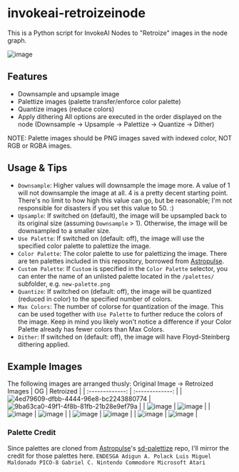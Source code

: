 # invokeai-retroizeinode
This is a Python script for InvokeAI Nodes to "Retroize" images in the node graph.

![image](https://github.com/Ar7ific1al/invokeai-retroizeinode/assets/2306586/83fbc352-de07-4cdc-839f-305cf84f4ff9)

## Features
- Downsample and upsample image
- Palettize images (palette transfer/enforce color palette)
- Quantize images (reduce colors)
- Apply dithering
All options are executed in the order displayed on the node (Downsample -> Upsample -> Palettize -> Quantize -> Dither)

NOTE: Palette images should be PNG images saved with indexed color, NOT RGB or RGBA images.

## Usage & Tips
- `Downsample`: Higher values will downsample the image more. A value of 1 will not downsample the image at all. 4 is a pretty decent starting point. There's no limit to how high this value can go, but be reasonable; I'm not responsible for disasters if you set this value to 50. :)
- `Upsample`: If switched on (default), the image will be upsampled back to its original size (assuming `Downsample` > 1). Otherwise, the image will be downsampled to a smaller size.
- `Use Palette`: If switched on (default: off), the image will use the specified color palette to palettize the image.
- `Color Palette`: The color palette to use for palettizing the image. There are ten palettes included in this repository, borrowed from [Astropulse](https://github.com/Astropulse/sd-palettize/tree/main/palettes).
- `Custom Palette`: If `Custom` is specified in the `Color Palette` selector, you can enter the name of an unlisted palette located in the `/palettes/` subfolder, e.g. `new-palette.png`
- `Quantize`: If switched on (default: off), the image will be quantized (reduced in color) to the specified number of colors.
- `Max Colors`: The number of colorse for quantization of the image. This can be used together with `Use Palette` to further reduce the colors of the image. Keep in mind you likely won't notice a difference if your Color Palette already has fewer colors than Max Colors.
- `Dither`: If switched on (default: off), the image will have Floyd-Steinberg dithering applied.

## Example Images
The following images are arranged thusly: Original Image -> Retroized Images
| OG  | Retroized |
| :-------------: | :-------------: |
| ![4ed79609-dfbb-4444-96e8-bc2243880774](https://github.com/Ar7ific1al/invokeai-retroizeinode/assets/2306586/3e79e757-56db-4aba-ac00-7532a97cac9a)  | ![9ba63ca0-49f1-4f8b-81fb-21b28e9ef79a](https://github.com/Ar7ific1al/invokeai-retroizeinode/assets/2306586/8ef6f794-eb8f-4de4-91ec-0ace4f48cf23)  |
| ![image](https://github.com/Ar7ific1al/invokeai-retroizeinode/assets/2306586/4fbe12c5-972d-4af8-bfd1-f0cc837d3c9d)  | ![image](https://github.com/Ar7ific1al/invokeai-retroizeinode/assets/2306586/a639216c-96a2-40cc-8e0e-8ac69ffeb293)  |
| ![image](https://github.com/Ar7ific1al/invokeai-retroizeinode/assets/2306586/5737b133-69b9-448c-83b3-a39501e855fc)  | ![image](https://github.com/Ar7ific1al/invokeai-retroizeinode/assets/2306586/e9dcfe34-fc71-48bf-99ac-46e22d2e2f05)  |
| ![image](https://github.com/Ar7ific1al/invokeai-retroizeinode/assets/2306586/a206a1d3-98d5-49b7-a303-2021ca53320b)  | ![image](https://github.com/Ar7ific1al/invokeai-retroizeinode/assets/2306586/c6672257-7148-43af-85bf-ce1c165376cb)  |
| ![image](https://github.com/Ar7ific1al/invokeai-retroizeinode/assets/2306586/b9e64ea3-006f-46ed-8de3-924011402499)  | ![image](https://github.com/Ar7ific1al/invokeai-retroizeinode/assets/2306586/2bc043a5-e2db-4cc4-8044-c1850447a240)  |

### Palette Credit
Since palettes are cloned from [Astropulse](https://github.com/Astropulse)'s [sd-palettize](https://github.com/Astropulse/sd-palettize/tree/main) repo, I'll mirror the credit for those palettes here.
`ENDESGA Adigun A. Polack Luis Miguel Maldonado PICO-8 Gabriel C. Nintendo Commodore Microsoft Atari`
